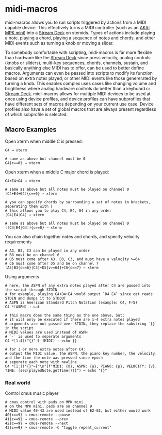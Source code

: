 # midi-macros
midi-macros allows you to run scripts triggered by actions from a MIDI capable device. This effectively turns a MIDI controller (such as an [AKAI MPK mini](https://www.akaipro.com/mpk-mini-mk3)) into a [Stream Deck](https://www.elgato.com/us/en/s/welcome-to-stream-deck) on steroids. Types of actions include playing a note, playing a chord, playing a sequence of notes and chords, and other MIDI events such as turning a knob or moving a slider.

To somebody comfortable with scripting, midi-macros is far more flexible than hardware like the [Stream Deck](https://www.elgato.com/us/en/s/welcome-to-stream-deck) since press velocity, analog controls (knobs or sliders), multi-key sequences, chords, channels, sustain, and basically anything else MIDI has to offer, can be used to better define macros. Arguments can even be passed into scripts to modify its function based on extra notes played, or other MIDI events like those genererated by turning a knob. This enables complex uses cases like changing volume and brightness where analog hardware controls do better than a keyboard or [Stream Deck](https://www.elgato.com/us/en/s/welcome-to-stream-deck). midi-macros allows for multiple MIDI devices to be used at once using device profiles, and device profiles can have subprofiles that have different sets of macros depending on your current use case. Device profiles also have a set of global macros that are always present regardless of which subprofile is selected.

## Macro Examples
Open xterm when middle C is pressed:
```
C4 → xterm

# same as above but channel must be 0
C4{c==0} → xterm
```

Open xterm when a middle C major chord is played:
```
C4+E4+G4 → xterm

# same as above but all notes must be played on channel 0
(C4+E4+G4){c==0} → xterm

# you can specify chords by surrounding a set of notes in brackets, seperating them with |
# this allows you to play C4, E4, G4 in any order
[C4|E4|G4] → xterm

# same as above but all notes must be played on channel 0
([C4|E4|G4]){c==0} → xterm
```

You can also chain together notes and chords, and specify velocity requirements
```
# A3, B3, C3 can be played in any order
# B3 must be on channel 6
# D5 must come after A3, B3, C3, and must have a velocity >=64
# C6 must come after D5 and be on channel 7
[A3|B3{c==6}|C3]+D5{v>=64}+C6{c==7} → xterm
```

Using arguments
```
# here, the ASPN of any extra notes played after C4 are passed into the script through STDIN
# for example, playing C4+D4+E4 would output `D4 E4` since cat reads STDIN and dumps it to STDOUT
# ASPN is American Standard Pitch Notation (example: C4, F♯5)
C4 *(ASPN) → cat

# this macro does the same thing as the one above, but:
# it will only be executed if there are 1-4 extra notes played
# arguments are not passed over STDIN, they replace the substring `{}` in the script
# MIDI values are used instead of ASPN
# `-` is used to seperate arguments
C4 *[1:4]("{}"→[-]MIDI) → echo {}

# for 1 or more extra notes after C4:
# output the MIDI value, the ASPN, the piano key number, the velocity, and the time the note was pressed since epoch
# seperate each note with newline
C4 *[1:]("{}"→["\n"]f"MIDI: {m}, ASPN: {a}, PIANO: {p}, VELOCITY: {v}, TIME: {sec(playedNote.getTime())}") → echo "{}"
```

### Real world

Control cmus music player
```
# cmus control with pads on MPK mini
# on the MPK mini, pads are on channel 9
# MIDI value 40-43 are used instead of E2-G2, but either would work
40{c==9} → cmus-remote --pause
41{c==9} → cmus-remote --prev
42{c==9} → cmus-remote --next
43{c==9} → cmus-remote -C "toggle repeat_current"
```
